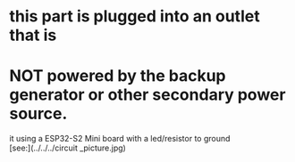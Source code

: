 # this part is plugged into an outlet that is 
# NOT powered by the backup generator or other secondary power source.

it using a ESP32-S2 Mini board with a led/resistor to ground   
[see:](../../../circuit _picture.jpg)   
